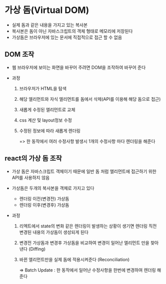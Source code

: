 # 가상 돔(Virtual DOM)

- 실제 돔과 같은 내용을 가지고 있는 복사본 
- 복사본은 돔이 아닌 자바스크립트의 객체 형태로 메모리에 저장된다 
- 가상돔은 브라우저에 있는 문서에 직접적으로 접근 할 수 없음 



## DOM 조작

- 웹 브라우저에 보이는 화면을 바꾸어 주려면 DOM을 조작하여 바꾸어 준다 

- 과정

  1. 브라우저가 HTML을 탐색 

  2. 해당 엘리먼트와 자식 엘리먼트를 돔에서 삭제(API를 이용해 해당 돔으로 접근)

  3. 새롭게 수정된 엘리먼트로 교체 

  4. css 계산 및 layout정보 수정 

  5. 수정된 정보에 따라 새롭게 렌더링

     => 한 동작에서 여러 수정사항 발생시 1개의 수정사항 마다 렌더링을 해준다 



## react의 가상 돔 조작

- 가상 돔은 자바스크립트 객체이기 때문에 일반 돔 처럼 엘리먼트에 접근하기 위한 API를 사용하지 않음 

- 가상돔은 두개의 복사본을 객체로 가지고 있다 

  - 렌더링 이전(변경전) 가상돔
  - 렌더링 이후(변경후) 가상돔

- 과정

  1. 리엑트에서 state의 변화 같은 렌더링이 발생하는 상황이 생기면 렌더링 직전 변경된 내용의 가상돔이 생성되게 된다 

  2. 변경전 가상돔과 변경후 가상돔을 비교하여 변경이 일어난 엘리먼트 만을 찾아낸다 (Diffing)

  3. 바뀐 엘리먼트만을 실제 돔에 적용시켜준다 (Reconciliation) 

     => Batch Update : 한 동작에서 일어난 수정사항을 한번에 변경하여 렌더링 해준다 